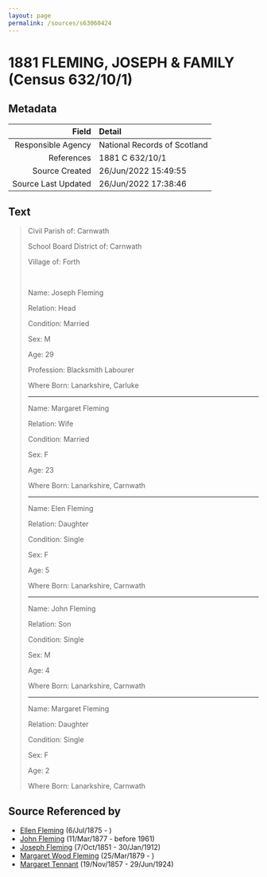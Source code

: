 ```yaml
---
layout: page
permalink: /sources/s63060424
---
```


# 1881 FLEMING, JOSEPH & FAMILY (Census 632/10/1)

## Metadata
Field | Detail
---:|:---
Responsible Agency | National Records of Scotland
References | 1881 C 632/10/1
Source Created | 26/Jun/2022 15:49:55
Source Last Updated | 26/Jun/2022 17:38:46

## Text

> Civil Parish of: Carnwath
>
> School Board District of: Carnwath
>
> Village of: Forth
>
> <br/>
>
> Name: Joseph Fleming
>
> Relation: Head
>
> Condition: Married
>
> Sex: M
>
> Age: 29
>
> Profession: Blacksmith Labourer
>
> Where Born: Lanarkshire, Carluke
>
> ---
>
> Name: Margaret Fleming
>
> Relation: Wife
>
> Condition: Married
>
> Sex: F
>
> Age: 23
>
> Where Born: Lanarkshire, Carnwath
>
> ---
>
> Name: Elen Fleming
>
> Relation: Daughter
>
> Condition: Single
>
> Sex: F
>
> Age: 5
>
> Where Born: Lanarkshire, Carnwath
>
> ---
>
> Name: John Fleming
>
> Relation: Son
>
> Condition: Single
>
> Sex: M
>
> Age: 4
>
> Where Born: Lanarkshire, Carnwath
>
> ---
>
> Name: Margaret Fleming
>
> Relation: Daughter
>
> Condition: Single
>
> Sex: F
>
> Age: 2
>
> Where Born: Lanarkshire, Carnwath
>

## Source Referenced by

* [Ellen Fleming](../people/@69831456@-ellen-fleming-b1875-7-6-d.md) (6/Jul/1875 - )
* [John Fleming](../people/@49475976@-john-fleming-b1877-3-11-d1961.md) (11/Mar/1877 - before 1961)
* [Joseph Fleming](../people/@57117702@-joseph-fleming-b1851-10-7-d1912-1-30.md) (7/Oct/1851 - 30/Jan/1912)
* [Margaret Wood Fleming](../people/@90221940@-margaret-wood-fleming-b1879-3-25-d.md) (25/Mar/1879 - )
* [Margaret Tennant](../people/@14002910@-margaret-tennant-b1857-11-19-d1924-6-29.md) (19/Nov/1857 - 29/Jun/1924)
